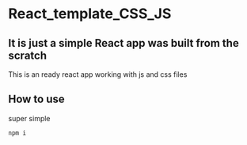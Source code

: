 # React_template_CSS_JS


## It is just a simple React app was built from the scratch
This is an ready react app working with js and css files

## How to use 

super simple 
```
npm i
```
